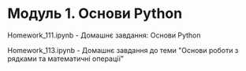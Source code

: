 # Модуль 1. Основи Python 
Homework_111.ipynb - Домашнє завдання: Основи Python 

Homework_113.ipynb - Домашнє завдання до теми "Основи роботи з рядками та математичні операції"
